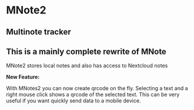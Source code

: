 # MNote2
## Multinote tracker

This is a mainly complete rewrite of MNote
---

MNote2 stores local notes and also has access to Nextcloud notes

**New Feature:** 

With MNotes2 you can now create qrcode on the fly.
Selecting a text and a right mouse click shows a qrcode of the selected text.
This can be very useful if you want quickly send data to a mobile device.

